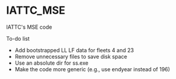 # IATTC_MSE

IATTC's MSE code

To-do list

-   Add bootstrapped LL LF data for fleets 4 and 23
-   Remove unnecessary files to save disk space
-   Use an absolute dir for ss.exe
-   Make the code more generic (e.g., use endyear instead of 196)
